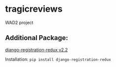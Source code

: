 # tragicreviews
WAD2 project

## Additional Package: 
[django-registration-redux v2.2](https://django-registration-redux.readthedocs.io/en/latest/index.html)

Installation: `pip install django-registration-redux`
